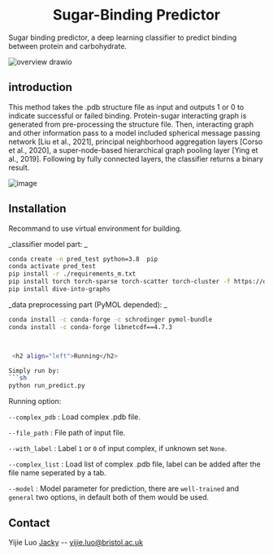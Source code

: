 
 <h1 align="center">Sugar-Binding Predictor</h1>

Sugar binding predictor, a deep learning classifier to predict binding between protein and carbohydrate.  

![overview drawio](https://github.com/Jacky233emm/sugar_binding_predictor/assets/91257855/d781ac20-844f-42fe-bf31-033a57e2bebc)

 <h2 align="left">introduction</h2>


This method  takes the .pdb structure file as input and outputs 1 or 0 to indicate successful or failed binding. Protein-sugar interacting graph is generated from pre-processing the structure file. Then, interacting graph and other information pass to a model included spherical message passing network [Liu et al., 2021], principal neighborhood aggregation layers [Corso et al., 2020], a super-node-based hierarchical graph pooling layer [Ying et al., 2019]. Following by fully connected layers, the classifier returns a binary result.  

![image](https://github.com/Jacky233emm/sugar_binding_predictor/assets/91257855/9d2bb179-db61-4328-8851-bed8abfb9c94)


 <h2 align="left">Installation</h2>


Recommand to use virtual environment for building.

_classifier model part:  _
```sh
conda create -n pred_test python=3.8  pip  
conda activate pred_test  
pip install -r ./requirements_m.txt   
pip install torch torch-sparse torch-scatter torch-cluster -f https://data.pyg.org/whl/torch-1.13.0+cu117.html  
pip install dive-into-graphs
```


_data preprocessing part (PyMOL depended):  _
```sh
conda install -c conda-forge -c schrodinger pymol-bundle  
conda install -c conda-forge libnetcdf==4.7.3  



 <h2 align="left">Running</h2>

Simply run by: 
```sh
python run_predict.py
```
Running option: 

`--complex_pdb` : Load complex .pdb file.

`--file_path` : File path of input file. 

`--with_label` : Label `1` or `0` of input complex, if unknown set `None`. 

`--complex_list` : Load list of complex .pdb file, label can be added after the file name seperated by a tab. 

`--model` : Model parameter for prediction, there are `well-trained` and `general` two options, in default both of them would be used.  



 <h2 align="left">Contact</h2>

 Yijie Luo [Jacky](https://github.com/Jacky233emm) -- yijie.luo@bristol.ac.uk


